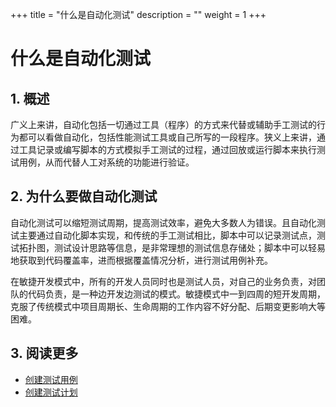 +++
title = "什么是自动化测试"
description = ""
weight = 1
+++

# 什么是自动化测试

## 1. 概述

广义上来讲，自动化包括一切通过工具（程序）的方式来代替或辅助手工测试的行为都可以看做自动化，包括性能测试工具或自己所写的一段程序。狭义上来讲，通过工具记录或编写脚本的方式模拟手工测试的过程，通过回放或运行脚本来执行测试用例，从而代替人工对系统的功能进行验证。

## 2. 为什么要做自动化测试

自动化测试可以缩短测试周期，提高测试效率，避免大多数人为错误。且自动化测试主要通过自动化脚本实现，和传统的手工测试相比，脚本中可以记录测试点，测试拓扑图，测试设计思路等信息，是非常理想的测试信息存储处；脚本中可以轻易地获取到代码覆盖率，进而根据覆盖情况分析，进行测试用例补充。

在敏捷开发模式中，所有的开发人员同时也是测试人员，对自己的业务负责，对团队的代码负责，是一种边开发边测试的模式。敏捷模式中一到四周的短开发周期，克服了传统模式中项目周期长、生命周期的工作内容不好分配、后期变更影响大等困难。

## 3. 阅读更多

- [创建测试用例](../../store/create)
- [创建测试计划](../../plan/create)
